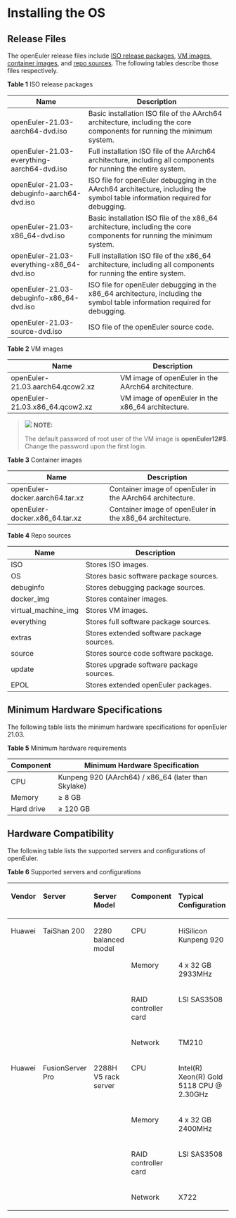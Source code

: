 # Installing the OS<a name="EN-US_TOPIC_0225731123"></a>

## Release Files<a name="section19865103114280"></a>

The openEuler release files include [ISO release packages](http://archives.openeuler.openatom.cn/openEuler-21.03/ISO/), [VM images](http://archives.openeuler.openatom.cn/openEuler-21.03/virtual_machine_img/), [container images](http://archives.openeuler.openatom.cn/openEuler-21.03/docker_img/), and [repo sources](http://archives.openeuler.openatom.cn/openEuler-21.03/). The following tables describe those files respectively.

**Table 1** ISO release packages

| Name                                       | Description                                                  |
| ------------------------------------------ | ------------------------------------------------------------ |
| openEuler-21.03-aarch64-dvd.iso            | Basic installation ISO file of the AArch64 architecture, including the core components for running the minimum system. |
| openEuler-21.03-everything-aarch64-dvd.iso | Full installation ISO file of the AArch64 architecture, including all components for running the entire system. |
| openEuler-21.03-debuginfo-aarch64-dvd.iso  | ISO file for openEuler debugging in the AArch64 architecture, including the symbol table information required for debugging. |
| openEuler-21.03-x86_64-dvd.iso             | Basic installation ISO file of the x86_64 architecture, including the core components for running the minimum system. |
| openEuler-21.03-everything-x86_64-dvd.iso  | Full installation ISO file of the x86_64 architecture, including all components for running the entire system. |
| openEuler-21.03-debuginfo-x86_64-dvd.iso   | ISO file for openEuler debugging in the x86_64 architecture, including the symbol table information required for debugging. |
| openEuler-21.03-source-dvd.iso             | ISO file of the openEuler source code.                       |

**Table 2** VM images

| Name                             | Description                                        |
| -------------------------------- | -------------------------------------------------- |
| openEuler-21.03.aarch64.qcow2.xz | VM image of openEuler in the AArch64 architecture. |
| openEuler-21.03.x86_64.qcow2.xz  | VM image of openEuler in the x86_64 architecture.  |

>![](./public_sys-resources/icon-note.gif) **NOTE:**
>
>The default password of root user of the VM image is **openEuler12#$**. Change the password upon the first login.

**Table 3** Container images

| Name                            | Description                                               |
| ------------------------------- | --------------------------------------------------------- |
| openEuler-docker.aarch64.tar.xz | Container image of openEuler in the AArch64 architecture. |
| openEuler-docker.x86_64.tar.xz  | Container image of openEuler in the x86_64 architecture.  |

**Table 4** Repo sources

| Name                | Description                               |
| ------------------- | ----------------------------------------- |
| ISO                 | Stores ISO images.                        |
| OS                  | Stores basic software package sources.    |
| debuginfo           | Stores debugging package sources.         |
| docker_img          | Stores container images.                  |
| virtual_machine_img | Stores VM images.                         |
| everything          | Stores full software package sources.     |
| extras              | Stores extended software package sources. |
| source              | Stores source code software package.      |
| update              | Stores upgrade software package sources.  |
| EPOL                | Stores extended openEuler packages.       |

## Minimum Hardware Specifications

The following table lists the minimum hardware specifications for openEuler 21.03.

**Table 5** Minimum hardware requirements

| Component  | Minimum Hardware Specification                      |
| ---------- | --------------------------------------------------- |
| CPU        | Kunpeng 920 (AArch64) / x86_64 (later than Skylake) |
| Memory     | ≥ 8 GB                                              |
| Hard drive | ≥ 120 GB                                            |

## Hardware Compatibility

The following table lists the supported servers and configurations of openEuler.

**Table 6** Supported servers and configurations

<a name="en-us_topic_0227922427_table39822012"></a>
<table><thead align="left"><tr id="en-us_topic_0227922427_row17270681"><th class="cellrowborder" valign="top" width="8.200820082008201%" id="mcps1.2.6.1.1"><p id="p1239010167198"><a name="p1239010167198"></a><a name="p1239010167198"></a>Vendor</p>
</th>
<th class="cellrowborder" valign="top" width="16.28162816281628%" id="mcps1.2.6.1.2"><p id="en-us_topic_0227922427_p56747887"><a name="en-us_topic_0227922427_p56747887"></a><a name="en-us_topic_0227922427_p56747887"></a>Server</p>
</th>
<th class="cellrowborder" valign="top" width="18.71187118711871%" id="mcps1.2.6.1.3"><p id="en-us_topic_0227922427_p33176134"><a name="en-us_topic_0227922427_p33176134"></a><a name="en-us_topic_0227922427_p33176134"></a>Server Model</p>
</th>
<th class="cellrowborder" valign="top" width="17.211721172117212%" id="mcps1.2.6.1.4"><p id="p19313161314450"><a name="p19313161314450"></a><a name="p19313161314450"></a>Component</p>
</th>
<th class="cellrowborder" valign="top" width="39.59395939593959%" id="mcps1.2.6.1.5"><p id="p183840814519"><a name="p183840814519"></a><a name="p183840814519"></a>Typical Configuration</p>
</th>
</tr>
</thead>
<tbody><tr id="en-us_topic_0227922427_row7284856"><td class="cellrowborder" rowspan="4" valign="top" width="8.200820082008201%" headers="mcps1.2.6.1.1 "><p id="p111661925121918"><a name="p111661925121918"></a><a name="p111661925121918"></a>Huawei</p>
</td>
<td class="cellrowborder" rowspan="4" valign="top" width="16.28162816281628%" headers="mcps1.2.6.1.2 "><p id="en-us_topic_0227922427_p34571797"><a name="en-us_topic_0227922427_p34571797"></a><a name="en-us_topic_0227922427_p34571797"></a>TaiShan 200</p>
</td>
<td class="cellrowborder" rowspan="4" valign="top" width="18.71187118711871%" headers="mcps1.2.6.1.3 "><p id="en-us_topic_0227922427_p53202458"><a name="en-us_topic_0227922427_p53202458"></a><a name="en-us_topic_0227922427_p53202458"></a>2280 balanced model</p>
</td>
<td class="cellrowborder" valign="top" width="17.211721172117212%" headers="mcps1.2.6.1.4 "><p id="p632634144516"><a name="p632634144516"></a><a name="p632634144516"></a>CPU</p>
</td>
<td class="cellrowborder" valign="top" width="39.59395939593959%" headers="mcps1.2.6.1.5 "><p id="p269564774512"><a name="p269564774512"></a><a name="p269564774512"></a>HiSilicon Kunpeng 920</p>
</td>
</tr>
<tr id="row127460329457"><td class="cellrowborder" valign="top" headers="mcps1.2.6.1.1 "><p id="p7326641174519"><a name="p7326641174519"></a><a name="p7326641174519"></a>Memory</p>
</td>
<td class="cellrowborder" valign="top" headers="mcps1.2.6.1.2 "><p id="p4695124774516"><a name="p4695124774516"></a><a name="p4695124774516"></a>4 x 32 GB 2933MHz</p>
</td>
</tr>
<tr id="row3713103715458"><td class="cellrowborder" valign="top" headers="mcps1.2.6.1.1 "><p id="p13326114115457"><a name="p13326114115457"></a><a name="p13326114115457"></a>RAID controller card</p>
</td>
<td class="cellrowborder" valign="top" headers="mcps1.2.6.1.2 "><p id="p13696154764514"><a name="p13696154764514"></a><a name="p13696154764514"></a>LSI SAS3508</p>
</td>
</tr>
<tr id="row1371312378455"><td class="cellrowborder" valign="top" headers="mcps1.2.6.1.1 "><p id="p732611416456"><a name="p732611416456"></a><a name="p732611416456"></a>Network</p>
</td>
<td class="cellrowborder" valign="top" headers="mcps1.2.6.1.2 "><p id="p13696114718455"><a name="p13696114718455"></a><a name="p13696114718455"></a>TM210</p>
</td>
</tr>
<tr id="en-us_topic_0227922427_row36446907"><td class="cellrowborder" rowspan="4" valign="top" width="8.200820082008201%" headers="mcps1.2.6.1.1 "><p id="p1831103919198"><a name="p1831103919198"></a><a name="p1831103919198"></a>Huawei</p>
</td>
<td class="cellrowborder" rowspan="4" valign="top" width="16.28162816281628%" headers="mcps1.2.6.1.2 "><p id="p1245317822418"><a name="p1245317822418"></a><a name="p1245317822418"></a>FusionServer Pro</p>
</td>
<td class="cellrowborder" rowspan="4" valign="top" width="18.71187118711871%" headers="mcps1.2.6.1.3 "><p id="p1345214816241"><a name="p1345214816241"></a><a name="p1345214816241"></a>2288H V5 rack server</p>
</td>
<td class="cellrowborder" valign="top" width="17.211721172117212%" headers="mcps1.2.6.1.4 "><p id="p1235016319467"><a name="p1235016319467"></a><a name="p1235016319467"></a>CPU</p>
</td>
<td class="cellrowborder" valign="top" width="39.59395939593959%" headers="mcps1.2.6.1.5 "><p id="p148932077463"><a name="p148932077463"></a><a name="p148932077463"></a>Intel(R) Xeon(R) Gold 5118 CPU @ 2.30GHz</p>
</td>
</tr>
<tr id="row12326548454"><td class="cellrowborder" valign="top" headers="mcps1.2.6.1.1 "><p id="p1035012313461"><a name="p1035012313461"></a><a name="p1035012313461"></a>Memory</p>
</td>
<td class="cellrowborder" valign="top" headers="mcps1.2.6.1.2 "><p id="p13893379461"><a name="p13893379461"></a><a name="p13893379461"></a>4 x 32 GB 2400MHz</p>
</td>
</tr>
<tr id="row206435916456"><td class="cellrowborder" valign="top" headers="mcps1.2.6.1.1 "><p id="p23509319462"><a name="p23509319462"></a><a name="p23509319462"></a>RAID controller card</p>
</td>
<td class="cellrowborder" valign="top" headers="mcps1.2.6.1.2 "><p id="p16893107144611"><a name="p16893107144611"></a><a name="p16893107144611"></a>LSI SAS3508</p>
</td>
</tr>
<tr id="row5647591455"><td class="cellrowborder" valign="top" headers="mcps1.2.6.1.1 "><p id="p1835019312469"><a name="p1835019312469"></a><a name="p1835019312469"></a>Network</p>
</td>
<td class="cellrowborder" valign="top" headers="mcps1.2.6.1.2 "><p id="p189318714460"><a name="p189318714460"></a><a name="p189318714460"></a>X722</p>
</td>
</tr>
</tbody>
</table>
